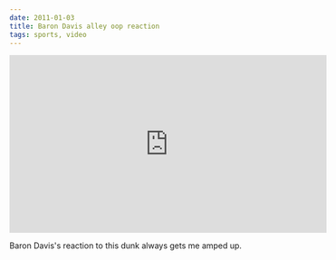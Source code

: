 ```yaml
---
date: 2011-01-03
title: Baron Davis alley oop reaction
tags: sports, video
---
```


<iframe width="560" height="315" src="https://www.youtube.com/embed/70iMbkUfeO8" title="YouTube video player" frameborder="0" allow="accelerometer; autoplay; clipboard-write; encrypted-media; gyroscope; picture-in-picture" allowfullscreen></iframe>


Baron Davis's reaction to this dunk always gets me amped up.
